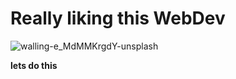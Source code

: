 
# Really liking this WebDev

![walling-e_MdMMKrgdY-unsplash](https://user-images.githubusercontent.com/79047179/129488328-b5766f0d-1b98-40ac-906b-c706662b39f6.jpg)

**lets do this**
